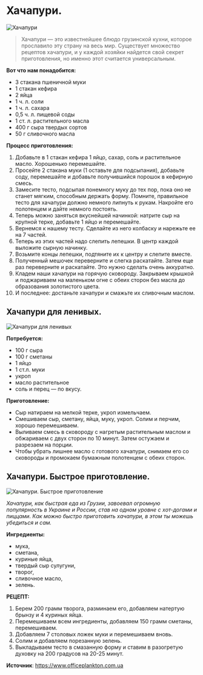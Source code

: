 # Хачапури.

![Хачапури](/images/Kulinar/Vipechka/hachapury.jpg 'Хачапури')

> Хачапури — это известнейшее блюдо грузинской кухни, которое прославило эту страну на весь мир. Cуществует множество рецептов хачапури, и у каждой хозяйки найдется свой секрет приготовления, но именно этот считается универсальным.

**Вот что нам понадобится:**

- 3 стакана пшеничной муки
- 1 стакан кефира
- 2 яйца
- 1 ч. л. соли
- 1 ч. л. сахара
- 0,5 ч. л. пищевой соды
- 1 ст. л. растительного масла
- 400 г сыра твердых сортов
- 50 г сливочного масла

**Процесс приготовления:**

1. Добавьте в 1 стакан кефира 1 яйцо, сахар, соль и растительное масло. Хорошенько перемешайте.
2. Просейте 2 стакана муки (1 оставьте для подсыпания), добавьте соду, перемешайте и добавьте получившийся порошок в кефирную смесь.
3. Замесите тесто, подсыпая понемногу муку до тех пор, пока оно не станет мягким, способным держать форму. Помните, правильное тесто для хачапури должно немного липнуть к рукам. Накройте его полотенцем и дайте немного постоять.
4. Теперь можно заняться вкуснейшей начинкой: натрите сыр на крупной терке, добавьте 1 яйцо и перемешайте.
5. Вернемся к нашему тесту. Сделайте из него колбаску и нарежьте ее на 7 частей.
6. Теперь из этих частей надо слепить лепешки. В центр каждой выложите сырную начинку.
7. Возьмите концы лепешки, подтяните их к центру и слепите вместе.
8. Полученный мешочек переверните и слегка раскатайте. Затем еще раз переверните и раскатайте. Это нужно сделать очень аккуратно.
9. Кладем наши хачапури на горячую сковороду. Закрываем крышкой и поджариваем на маленьком огне с обеих сторон без масла до образования золотистого цвета.
10. И последнее: достаньте хачапури и смажьте их сливочным маслом.

## Хачапури для ленивых.

![Хачапури для ленивых](/images/Kulinar/Vipechka/hachapuri_lenivci.jpg 'Хачапури для ленивых')

**Потребуется:**

- 100 г сыра
- 100 г сметаны
- 1 яйцо
- 1 ст.л. муки
- укроп
- масло растительное
- соль и перец — по вкусу.

**Приготовление:**

- Сыр натираем на мелкой терке, укроп измельчаем.
- Смешиваем сыр, сметану, яйца, муку, укроп. Солим и перчим, хорошо перемешиваем.
- Выливаем смесь в сковороду с нагретым растительным маслом и обжариваем с двух сторон по 10 минут. Затем остужаем и разрезаем на порции.
- Чтобы убрать лишнее масло с готового хачапури, снимаем его со сковороды и промокаем бумажным полотенцем с обеих сторон. 

## Хачапури. Быстрое приготовление.

![Хачапури. Быстрое приготовление](/images/Kulinar/Vipechka/kak-prigotovit-hachapury.jpg 'Хачапури. Быстрое приготовление')

_Хачапури, как быстрая еда из Грузии, завоевал огромную популярность в Украине и России, став на одном уровне с хот-догами и пиццами. Как можно быстро приготовить хачапури, в этом ты можешь убедиться и сам._

**Ингредиенты:**

- мука,
- сметана,
- куриные яйца,
- твердый сыр сулугуни,
- творог,
- сливочное масло,
- зелень.

**РЕЦЕПТ:**

1. Берем 200 грамм творога, разминаем его, добавляем натертую брынзу и 4 куриных яйца.
2. Перемешиваем всем ингредиенты, добавляем 150 грамм сметаны, перемешиваем.
3. Добавляем 7 столовых ложек муки и перемешиваем вновь.
4. Солим и добавляем порезанную зелень.
5. Выкладываем тесто в смазанную форму и ставим в разогретую духовку на 200 градусов на 20-25 минут.

**Источник**: https://www.officeplankton.com.ua
